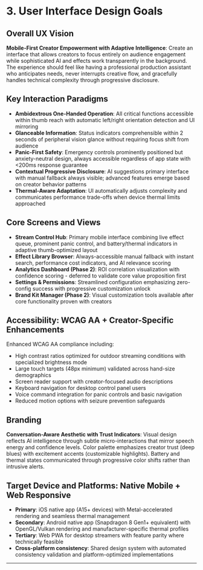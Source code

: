 # 3. User Interface Design Goals

## Overall UX Vision
**Mobile-First Creator Empowerment with Adaptive Intelligence**: Create an interface that allows creators to focus entirely on audience engagement while sophisticated AI and effects work transparently in the background. The experience should feel like having a professional production assistant who anticipates needs, never interrupts creative flow, and gracefully handles technical complexity through progressive disclosure.

## Key Interaction Paradigms
- **Ambidextrous One-Handed Operation**: All critical functions accessible within thumb reach with automatic left/right orientation detection and UI mirroring
- **Glanceable Information**: Status indicators comprehensible within 2 seconds of peripheral vision glance without requiring focus shift from audience
- **Panic-First Safety**: Emergency controls prominently positioned but anxiety-neutral design, always accessible regardless of app state with <200ms response guarantee
- **Contextual Progressive Disclosure**: AI suggestions primary interface with manual fallback always visible; advanced features emerge based on creator behavior patterns
- **Thermal-Aware Adaptation**: UI automatically adjusts complexity and communicates performance trade-offs when device thermal limits approached

## Core Screens and Views
- **Stream Control Hub**: Primary mobile interface combining live effect queue, prominent panic control, and battery/thermal indicators in adaptive thumb-optimized layout
- **Effect Library Browser**: Always-accessible manual fallback with instant search, performance cost indicators, and AI relevance scoring
- **Analytics Dashboard (Phase 2)**: ROI correlation visualization with confidence scoring - deferred to validate core value proposition first
- **Settings & Permissions**: Streamlined configuration emphasizing zero-config success with progressive customization unlock
- **Brand Kit Manager (Phase 2)**: Visual customization tools available after core functionality proven with creators

## Accessibility: WCAG AA + Creator-Specific Enhancements
Enhanced WCAG AA compliance including:
- High contrast ratios optimized for outdoor streaming conditions with specialized brightness mode
- Large touch targets (48px minimum) validated across hand-size demographics
- Screen reader support with creator-focused audio descriptions
- Keyboard navigation for desktop control panel users
- Voice command integration for panic controls and basic navigation
- Reduced motion options with seizure prevention safeguards

## Branding
**Conversation-Aware Aesthetic with Trust Indicators**: Visual design reflects AI intelligence through subtle micro-interactions that mirror speech energy and confidence levels. Color palette emphasizes creator trust (deep blues) with excitement accents (customizable highlights). Battery and thermal states communicated through progressive color shifts rather than intrusive alerts.

## Target Device and Platforms: Native Mobile + Web Responsive
- **Primary**: iOS native app (A15+ devices) with Metal-accelerated rendering and seamless thermal management
- **Secondary**: Android native app (Snapdragon 8 Gen1+ equivalent) with OpenGL/Vulkan rendering and manufacturer-specific thermal profiles
- **Tertiary**: Web PWA for desktop streamers with feature parity where technically feasible
- **Cross-platform consistency**: Shared design system with automated consistency validation and platform-optimized implementations

---
